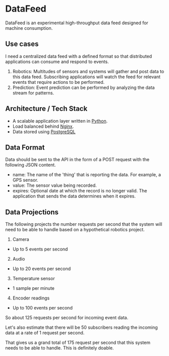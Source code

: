 # DataFeed

DataFeed is an experimental high-throughput data feed designed for
machine consumption.

## Use cases

I need a centralized data feed with a defined format so that distributed
applications can consume and respond to events.

1. Robotics: Multitudes of sensors and systems will gather and post data
   to this data feed. Subscribing applications will watch the feed for
   relevant events that require actions to be performed.
2. Prediction: Event prediction can be performed by analyzing the data
   stream for patterns.

## Architecture / Tech Stack

- A scalable application layer written in [Python](https://www.python.org).
- Load balanced behind [Nginx](https://nginx.org).
- Data stored using [PostgreSQL](https://www.postgresql.org)

## Data Format

Data should be sent to the API in the form of a POST request with the
following JSON content.

- name: The name of the 'thing' that is reporting the data.
        For example, a GPS sensor.
- value: The sensor value being recorded.
- expires: Optional date at which the record is no longer valid.
           The application that sends the data determines when it expires.

## Data Projections

The following projects the number requests per second that the system
will need to be able to handle based on a hypothetical robotics project.

1. Camera
  - Up to 5 events per second
2. Audio
  - Up to 20 events per second
3. Temperature sensor
  - 1 sample per minute
4. Encoder readings
  - Up to 100 events per second

So about 125 requests per second for incoming event data.

Let's also estimate that there will be 50 subscribers reading
the incoming data at a rate of 1 request per second.

That gives us a grand total of 175 request per second that this
system needs to be able to handle. This is definitely doable.
